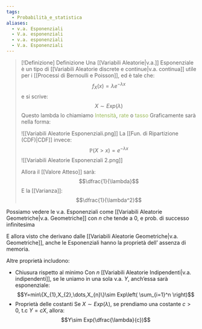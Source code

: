 ```yaml
---
tags:
  - Probabilità_e_statistica
aliases:
  - v.a. Esponenziali
  - V.a. esponenziali
  - v.a. esponenziali
  - V.a. Esponenziali
---
```


>[!Definizione]  Definizione
>Una [[Variabili Aleatorie|v.a.]] Esponenziale è un tipo di [[Variabili Aleatorie discrete e continue|v.a. continua]] utile per i [[Processi di Bernoulli e Poisson]], ed è tale che:
>$$f_{X}(x)=\lambda e^{-\lambda x}$$
>e si scrive:
>$$X\sim Exp(\lambda)$$
>Questo lambda lo chiamiamo <font color="#9bbb59">Intensità</font>, <font color="#9bbb59">rate</font> o <font color="#9bbb59">tasso</font>
>Graficamente sarà nella forma:
>
>![[Variabili Aleatorie Esponenziali.png]]
>La [[Fun. di Ripartizione (CDF)|CDF]] invece:
>$$\mathbb{P}(X>x)=e^{-\lambda x}$$
>![[Variabili Aleatorie Esponenziali 2.png]]
>
>Allora il [[Valore Atteso]] sarà:
>$$\dfrac{1}{\lambda}$$
>E la [[Varianza]]:
>$$\dfrac{1}{\lambda^2}$$


Possiamo vedere le v.a. Esponenziali come [[Variabili Aleatorie Geometriche|v.a. Geometriche]] con $n$ che tende a 0, e prob. di successo infinitesima

E allora visto che derivano dalle [[Variabili Aleatorie Geometriche|v.a. Geometriche]], anche le Esponenziali hanno la proprietà dell’ assenza di memoria.

Altre proprietà includono:

- Chiusura rispetto al minimo
	Con $n$ [[Variabili Aleatorie Indipendenti|v.a. indipendenti]], se le uniamo in una sola v.a. $Y$, anch’essa sarà esponenziale:
	$$Y=min\{X_{1},X_{2},\dots,X_{n}\}\sim Exp\left( \sum_{i=1}^n \right)$$
- Proprietà delle costanti
	Se $X\sim Exp(\lambda)$, se prendiamo una costante $c>0$, t.c $Y=cX$, allora:
	$$Y\sim Exp(\dfrac{\lambda}{c})$$
	
	